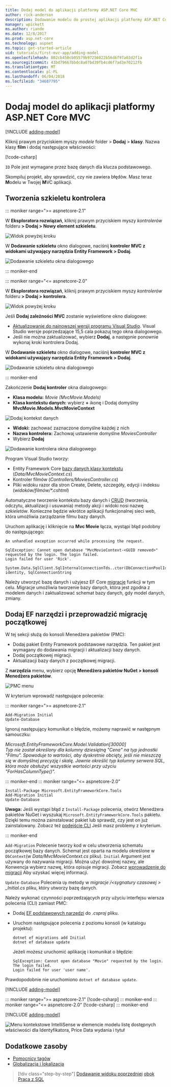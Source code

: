 ```yaml
---
title: Dodaj model do aplikacji platformy ASP.NET Core MVC
author: rick-anderson
description: Dodawanie modelu do prostej aplikacji platformy ASP.NET Core.
manager: wpickett
ms.author: riande
ms.date: 12/8/2017
ms.prod: asp.net-core
ms.technology: aspnet
ms.topic: get-started-article
uid: tutorials/first-mvc-app/adding-model
ms.openlocfilehash: 802cb458cb05579b97256022b56d6f97a03d2f1a
ms.sourcegitcommit: 43bd79667bbdc8a07bd39fb4cd6f7ad3e70212fb
ms.translationtype: MT
ms.contentlocale: pl-PL
ms.lasthandoff: 06/04/2018
ms.locfileid: "34687795"
---
```

# <a name="add-a-model-to-an-aspnet-core-mvc-app"></a>Dodaj model do aplikacji platformy ASP.NET Core MVC

[!INCLUDE [adding-model](~/Includes/mvc-intro/adding-model1.md)]

Kliknij prawym przyciskiem myszy *modele* folder > **Dodaj** > **klasy**. Nazwa klasy **film** i dodaj następujące właściwości:

[!code-csharp[](~/tutorials/first-mvc-app/start-mvc/sample/MvcMovie/Models/MovieNoEF.cs?name=snippet_1)]

`ID` Pole jest wymagane przez bazę danych dla klucza podstawowego. 

Skompiluj projekt, aby sprawdzić, czy nie zawiera błędów. Masz teraz **M**odelu w Twojej **M**VC aplikacji.

## <a name="scaffolding-a-controller"></a>Tworzenia szkieletu kontrolera

::: moniker range=">= aspnetcore-2.1"

W **Eksploratora rozwiązań**, kliknij prawym przyciskiem myszy *kontrolerów* folderu **> Dodaj > Nowy element szkieletu**.

![Widok powyżej kroku](adding-model/_static/add_controller21.png)

W **Dodawanie szkieletu** okno dialogowe, naciśnij **kontroler MVC z widokami używający narzędzia Entity Framework > Dodaj**.

![Dodawanie szkieletu okna dialogowego](adding-model/_static/add_scaffold21.png)

::: moniker-end

::: moniker range="<= aspnetcore-2.0"

W **Eksploratora rozwiązań**, kliknij prawym przyciskiem myszy *kontrolerów* folderu **> Dodaj > kontrolera**.

![Widok powyżej kroku](adding-model/_static/add_controller.png)

Jeśli **Dodaj zależności MVC** zostanie wyświetlone okno dialogowe:

* [Aktualizowanie do najnowszej wersji programu Visual Studio](https://www.visualstudio.com/downloads/). Visual Studio wersje poprzedzające 15,5 cala pokazuj tego okna dialogowego.
* Jeśli nie można zaktualizować, wybierz **Dodaj**, a następnie ponownie wykonaj kroki kontrolera Dodaj.

W **Dodawanie szkieletu** okno dialogowe, naciśnij **kontroler MVC z widokami używający narzędzia Entity Framework > Dodaj**.

![Dodawanie szkieletu okna dialogowego](adding-model/_static/add_scaffold2.png)

::: moniker-end

Zakończenie **Dodaj kontroler** okna dialogowego:

* **Klasa modelu:** *Movie (MvcMovie.Models)*
* **Klasa kontekstu danych:** wybierz **+** ikonę i Dodaj domyślny **MvcMovie.Models.MvcMovieContext**

![Dodaj kontekst danych](adding-model/_static/dc.png)

* **Widoki:** zachować zaznaczone domyślne każdej z nich
* **Nazwa kontrolera:** Zachowaj ustawienie domyślne *MoviesController*
* Wybierz **Dodaj**

![Dodawanie kontrolera okna dialogowego](adding-model/_static/add_controller2.png)

Program Visual Studio tworzy:

* Entity Framework Core [bazy danych klasy kontekstu](xref:data/ef-mvc/intro#create-the-database-context) (*Data/MvcMovieContext.cs*)
* Kontroler filmów (*Controllers/MoviesController.cs*)
* Pliki widoku razor dla stron Create, Delete, szczegóły, edycji i indeksu (<em>widoków/filmów/&ast;.cshtml</em>)

Automatyczne tworzenie kontekstu bazy danych i [CRUD](https://wikipedia.org/wiki/Create,_read,_update_and_delete) (tworzenia, odczytu, aktualizacji i usuwania) metody akcji i widoki nosi nazwę *szkieletów*. Konieczne będzie wkrótce aplikacji funkcjonalnej sieci web, która umożliwia zarządzanie filmu bazy danych.

Uruchom aplikację i kliknięcie na **Mvc Movie** łącza, wystąpi błąd podobny do następującego:

``` error
An unhandled exception occurred while processing the request.

SqlException: Cannot open database "MvcMovieContext-<GUID removed>" requested by the login. The login failed.
Login failed for user 'Rick'.

System.Data.SqlClient.SqlInternalConnectionTds..ctor(DbConnectionPoolIdentity identity, SqlConnectionString 
```

Należy utworzyć bazę danych i użyjesz EF Core [migracje](xref:data/ef-mvc/migrations) funkcji w tym celu. Migracje umożliwia tworzenie bazy danych, która jest zgodna z modelem danych i zaktualizować schemat bazy danych, gdy model danych, zmiany.

## <a name="add-ef-tooling-and-perform-initial-migration"></a>Dodaj EF narzędzi i przeprowadzić migrację początkowej

W tej sekcji służą do konsoli Menedżera pakietów (PMC):

* Dodaj pakiet Entity Framework podstawowe narzędzia. Ten pakiet jest wymagany do dodawania migracji i aktualizacji bazy danych.
* Dodaj początkowej migracji.
* Aktualizacji bazy danych z początkowej migracji.

Z **narzędzia** menu, wybierz opcję **Menedżera pakietów NuGet > konsoli Menedżera pakietów**.

<!-- following image shared with uid: tutorials/razor-pages/model -->
  ![PMC menu](adding-model/_static/pmc.png)

W kryterium wprowadź następujące polecenia:

::: moniker range=">= aspnetcore-2.1"
``` PMC
Add-Migration Initial
Update-Database
```

Ignoruj następujący komunikat o błędzie, możemy naprawić w następnym samouczku:

*Microsoft.EntityFrameworkCore.Model.Validation[30000]*  
      *Typ nie został określony dla kolumny dziesiętną "Cena" na typ jednostki "Filmu". Spowoduje to wartości, aby dyskretnie obcięty, jeśli nie mieszczą się w domyślnej precyzję i skalę. Jawnie określić typ kolumny serwera SQL, która może obsłużyć wszystkie wartości przy użyciu "ForHasColumnType()".*

::: moniker-end
::: moniker range="<= aspnetcore-2.0"

``` PMC
Install-Package Microsoft.EntityFrameworkCore.Tools
Add-Migration Initial
Update-Database
```

**Uwaga:** Jeśli wystąpi błąd z `Install-Package` polecenia, otwórz Menedżera pakietów NuGet i wyszukaj `Microsoft.EntityFrameworkCore.Tools` pakietu. Dzięki temu można zainstalować pakiet lub sprawdź, czy jest on już zainstalowany. Zobacz też [podejście CLI](#cli) Jeśli masz problemy z kryterium.

::: moniker-end

`Add-Migration` Polecenie tworzy kod w celu utworzenia schematu początkowej bazy danych. Schemat jest oparta na modelu określone w `DbContext`(w *Data/MvcMovieContext.cs* pliku). `Initial` Argument jest używany do nazywania migracji. Można użyć dowolnej nazwy, ale Konwencja wybierz nazwę, która opisuje migracji. Zobacz [wprowadzenie do migracji](xref:data/ef-mvc/migrations#introduction-to-migrations) Aby uzyskać więcej informacji.

`Update-Database` Polecenia `Up` metody w *migracje /\<sygnatury czasowej > _Initial.cs* pliku, który utworzy bazę danych.

<a name="cli"></a> Należy wykonać czynności poprzedzających przy użyciu interfejsu wiersza polecenia (CLI) zamiast PMC:

* Dodaj [EF podstawowych narzędzi](xref:data/ef-mvc/migrations#entity-framework-core-nuget-packages-for-migrations) do *.csproj* pliku.
* Uruchom następujące polecenia z poziomu konsoli (w katalogu projektu):

  ```console
  dotnet ef migrations add Initial
  dotnet ef database update
  ```

  Jeżeli możesz uruchomić aplikację i komunikat o błędzie:

  ```text
  SqlException: Cannot open database "Movie" requested by the login.
  The login failed.
  Login failed for user 'user name'.
  ```

Prawdopodobnie nie uruchomiono `dotnet ef database update`.

[!INCLUDE [adding-model](~/Includes/mvc-intro/adding-model3.md)]

::: moniker range=">= aspnetcore-2.1"
[!code-csharp[](~/tutorials/first-mvc-app/start-mvc/sample/MvcMovie21/Startup.cs?name=ConfigureServices&highlight=13-99)]
::: moniker-end
::: moniker range="<= aspnetcore-2.0"
[!code-csharp[](~/tutorials/first-mvc-app/start-mvc/sample/MvcMovie/Startup.cs?name=ConfigureServices&highlight=6-7)]
::: moniker-end

[!INCLUDE [adding-model](~/Includes/mvc-intro/adding-model4.md)]

![Menu kontekstowe IntelliSense w elemencie modelu listę dostępnych właściwości dla Identyfikatora, Price Data wydania i tytuł](adding-model/_static/ints.png)

## <a name="additional-resources"></a>Dodatkowe zasoby

* [Pomocnicy tagów](xref:mvc/views/tag-helpers/intro)
* [Globalizacja i lokalizacja](xref:fundamentals/localization)

> [!div class="step-by-step"]
> [Dodawanie widoku poprzedniej](adding-view.md)
> [obok Praca z SQL](working-with-sql.md)  
